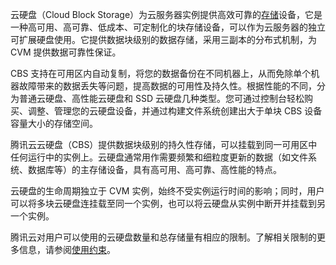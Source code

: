 云硬盘（Cloud Block Storage）为云服务器实例提供高效可靠的[存储](/doc/product/213/4952)设备，它是一种高可用、高可靠、低成本、可定制化的块存储设备，可以作为云服务器的独立可扩展硬盘使用。它提供数据块级别的数据存储，采用三副本的分布式机制，为 CVM 提供数据可靠性保证。

CBS 支持在可用区内自动复制，将您的数据备份在不同机器上，从而免除单个机器故障带来的数据丢失等问题，提高数据的可用性及持久性。根据性能的不同，分为普通云硬盘、高性能云硬盘和 SSD 云硬盘几种类型。您可通过控制台轻松购买、调整、管理您的云硬盘设备，并通过构建文件系统创建出大于单块 CBS 设备容量大小的存储空间。

腾讯云云硬盘（CBS）提供数据块级别的持久性存储，可以挂载到同一可用区中任何运行中的实例上。云硬盘通常用作需要频繁和细粒度更新的数据（如文件系统、数据库等）的主存储设备，具有高可用、高可靠、高性能的特点。

云硬盘的生命周期独立于 CVM 实例，始终不受实例运行时间的影响；同时，用户可以将多块云硬盘连挂载至同一个实例，也可以将云硬盘从实例中断开并挂载到另一个实例。

腾讯云对用户可以使用的云硬盘数量和总存储量有相应的限制。了解相关限制的更多信息，请参阅[使用约束](/doc/product/362/5145)。

